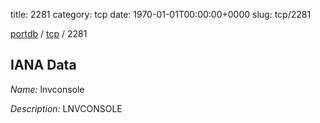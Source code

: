 title: 2281
category: tcp
date: 1970-01-01T00:00:00+0000
slug: tcp/2281

[portdb](/) / [tcp](/category/tcp.html) / 2281


## IANA Data

_Name:_ lnvconsole

_Description:_ LNVCONSOLE

